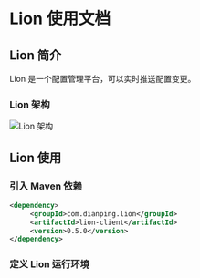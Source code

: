 # Lion 使用文档

## Lion 简介

Lion 是一个配置管理平台，可以实时推送配置变更。

### Lion 架构
![Lion 架构](http://code.dianpingoa.com/arch/lion/blob/master/lion-arch.png)

## Lion 使用
### 引入 Maven 依赖
```xml
<dependency>
     <groupId>com.dianping.lion</groupId>
     <artifactId>lion-client</artifactId>
     <version>0.5.0</version>
</dependency>
```
### 定义 Lion 运行环境
